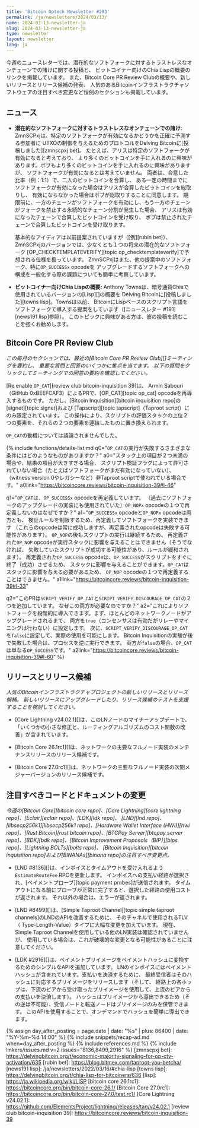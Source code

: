 ```yaml
---
title: 'Bitcoin Optech Newsletter #293'
permalink: /ja/newsletters/2024/03/13/
name: 2024-03-13-newsletter-ja
slug: 2024-03-13-newsletter-ja
type: newsletter
layout: newsletter
lang: ja
---
```

今週のニュースレターでは、潜在的なソフトフォークに対するトラストレスなオンチェーンでの賭けに関する投稿と、
ビットコイナー向けのChia Lispの概要のリンクを掲載しています。
また、Bitcoin Core PR Review Clubの概要や、新しいリリースとリリース候補の発表、
人気のあるBitcoinインフラストラクチャソフトウェアの注目すべき変更など恒例のセクションも掲載しています。

## ニュース

* **<!--trustless-onchain-betting-on-potential-soft-forks-->潜在的なソフトフォークに対するトラストレスなオンチェーンでの賭け:**
  ZmnSCPxjは、特定のソフトフォークが有効になるかどうかを正確に予測する参加者に
  UTXOの制御を与えるためのプロトコルをDelving Bitcoinに[投稿しました][zmnscpxj bet]。
  たとえば、アリスは特定のソフトフォークが有効になると考えており、
  より多くのビットコインを手に入れるのに興味があります。ボブもより多くのビットコインを手に入れるのに興味がありますが、
  ソフトフォークが有効になるとは考えていません。
  両者は、合意した比率（例：1:1）で、二人のビットコインを合算し、
  ある一定の時間までにソフトフォークが有効になった場合はアリスが合算したビットコインを総取りし、
  有効にならなかった場合はボブが総取りすることに同意します。
  期限前に、一方のチェーンがソフトフォークを有効にし、もう一方のチェーンがフォークを禁止する永続的なチェーン分割が発生した場合、
  アリスは有効になったチェーンで合算したビットコインを受け取り、
  ボブは禁止されたチェーンで合算したビットコインを受け取ります。

    基本的なアイディアは以前提案されていますが（[例][rubin bet]）、
    ZmnSCPxjのバージョンでは、少なくとも１つの将来の潜在的なソフトフォーク
    [OP_CHECKTEMPLATEVERIFY][topic op_checktemplateverify]で予想される仕様を扱っています。
    ZmnSCPxjはまた、他の提案中のソフトフォーク、特に`OP_SUCCESSx` opcodeを
    アップグレードするソフトフォークへの構成を一般化する際の課題についても簡単に考察しています。

- **ビットコイナー向けChia Lispの概要:**
  Anthony Townsは、暗号通貨Chiaで使用されているバージョンの[Lisp][]の概要を
  Delving Bitcoinに[投稿しました][towns lisp]。Townsは以前、
  BitcoinにLispベースのスクリプト言語をソフトフォークで導入する提案をしています（[ニュースレター #191][news191 lisp]参照）。
  このトピックに興味がある方は、彼の投稿を読むことを強くお勧めします。

## Bitcoin Core PR Review Club

*この毎月のセクションでは、最近の[Bitcoin Core PR Review Club][]ミーティングを要約し、
重要な質問と回答のいくつかに焦点を当てます。
以下の質問をクリックしてミーティングでの回答の要約を確認してください。*

[Re enable `OP_CAT`][review club bitcoin-inquisition 39]は、
Armin Sabouri（GitHub 0xBEEFCAF3）によるPRで、[OP_CAT][topic op_cat] opcodeを再導入するものです。
ただし、[Bitcoin Inquisition][bitcoin inquisition repo]の[signet][topic signet]および
[Tapscript][topic tapscript]（Taproot script）にのみ限定されています。
この操作により、スクリプトの評価スタックの上位２つの要素を、それらの２つの要素を連結したものに置き換えられます。

`OP_CAT`の動機については議論されませんでした。

{% include functions/details-list.md
  q0="`OP_CAT`の実行が失敗するさまざまな条件にはどのようなものがありますか？"
  a0="スタック上の項目が２つ未満の場合や、結果の項目が大きすぎる場合、
      スクリプト検証フラグによって許可されていない場合（たとえばソフトフォークがまだ有効になっていない）、
      （witness version 0やレガシーなど）非Taproot scriptで使われている場合です。"
  a0link="https://bitcoincore.reviews/bitcoin-inquisition-39#l-46"

  q1="`OP_CAT`は、`OP_SUCCESSx` opcodeを再定義しています。
      （過去にソフトフォークのアップグレードの実装にも使用されていた）`OP_NOPx` opcodeの１つで再定義しないのはなぜですか？"
  a1="`OP_SUCCESSx` opcodeと`OP_NOPx` opcodeは両方とも、
      検証ルールを制限するため、再定義してソフトフォークを実装できます
      （これらのopcodeは常に成功しますが、再定義されたopcodeは失敗する可能性があります）。
      `OP_NOP`の後もスクリプトの実行は継続するため、
      再定義された`OP_NOP` opcodeが実行スタックに影響を与えることはできません（そうでなければ、
      失敗していたスクリプトが成功する可能性があり、ルールが緩和されます）。
      再定義された`OP_SUCCESS` opcodeは、`OP_SUCCESS`がスクリプトをすぐに終了（成功）させるため、
      スタックに影響を与えることができます。`OP_CAT`はスタックに影響を与える必要があるため、
      `OP_NOP` opcodeの１つで再定義することはできません。"
  a1link="https://bitcoincore.reviews/bitcoin-inquisition-39#l-33"

  q2="このPRは`SCRIPT_VERIFY_OP_CAT`と`SCRIPT_VERIFY_DISCOURAGE_OP_CAT`の２つを追加しています。
      なぜこの両方が必要なのですか？"
  a2="これによりソフトフォークを段階的に導入できます。まず、ほとんどのネットワークノードがアップグレードされるまで、
      両方を`true`（コンセンサスは有効だがリレーやマイニングは行わない）に設定します。
      次に、`SCRIPT_VERIFY_DISCOURAGE_OP_CAT`を`false`に設定して、実際の使用を可能にします。
      Bitcoin Inquisitionの実験が後で失敗した場合は、プロセスを逆に実行できます。
      両方が`false`の場合、`OP_CAT`は単なる`OP_SUCCESS`です。"
  a2link="https://bitcoincore.reviews/bitcoin-inquisition-39#l-60"
%}

## リリースとリリース候補

*人気のBitcoinインフラストラクチャプロジェクトの新しいリリースとリリース候補。
新しいリリースにアップグレードしたり、リリース候補のテストを支援することを検討してください。*

- [Core Lightning v24.02.1][]は、このLNノードのマイナーアップデートで、
  「いくつかの小さな修正と、ルーティングアルゴリズムのコスト関数の改善」が含まれています。

- [Bitcoin Core 26.1rc1][]は、ネットワークの主要なフルノード実装のメンテナンスリリースのリリース候補です。

- [Bitcoin Core 27.0rc1][]は、ネットワークの主要なフルノード実装の次期メジャーバージョンのリリース候補です。

## 注目すべきコードとドキュメントの変更

*今週の[Bitcoin Core][bitcoin core repo]、[Core
Lightning][core lightning repo]、[Eclair][eclair repo]、[LDK][ldk repo]、
[LND][lnd repo]、[libsecp256k1][libsecp256k1 repo]、[Hardware Wallet
Interface (HWI)][hwi repo]、[Rust Bitcoin][rust bitcoin repo]、[BTCPay
Server][btcpay server repo]、[BDK][bdk repo]、[Bitcoin Improvement
Proposals（BIP）][bips repo]、[Lightning BOLTs][bolts repo]、
[Bitcoin Inquisition][bitcoin inquisition repo]および[BINANAs][binana repo]の注目すべき変更点。*

- [LND #8136][]は、インボイスとタイムアウトを受け入れるよう`EstimateRouteFee` RPCを更新します。
  インボイスへの支払い経路が選択され、[ペイメントプローブ][topic payment probes]が送信されます。
  タイムアウトになる前にプローブが正常に完了すると、選択した経路の使用コストが返されます。
  それ以外の場合は、エラーが返されます。

- [LND #8499][]は、[Simple Taproot Channel][topic simple taproot channels]のLNDのAPIを改善するために、
  そのチャネルで使用されるTLV（ Type-Length-Value）タイプに大幅な変更を加えています。
  現在、Simple Taproot Channelを使用している他のLN実装は確認されていませんが、
  使用している場合は、これが破壊的な変更となる可能性があることに注意してください。

- [LDK #2916][]は、ペイメントプリイメージをペイメントハッシュに変換するためのシンプルなAPIを追加しています。
  LNのインボイスにはペイメントハッシュが含まれています。支払いを決済するために、
  最終受信者はそのハッシュに対応するプリイメージをリリースします（そして、
  経路上の各ホップは、下流のピアから受け取ったプリイメージを使用して、上流のピアからの支払いを決済します）。
  ハッシュはプリイメージから導出できるため（その逆は不可能）、受信ノードと転送ノードはプリイメージのみを保管できます。
  このAPIを使用することで、オンデマンドでハッシュを簡単に導出できます。

{% assign day_after_posting = page.date | date: "%s" | plus: 86400 | date: "%Y-%m-%d 14:00" %}
{% include snippets/recap-ad.md when=day_after_posting %}
{% include references.md %}
{% include linkers/issues.md v=2 issues="8136,8499,2916" %}
[zmnscpxj bet]: https://delvingbitcoin.org/t/economic-majority-signaling-for-op-ctv-activation/635
[rubin bet]: https://blog.bitmex.com/taproot-you-betcha/
[news191 lisp]: /ja/newsletters/2022/03/16/#chia-lisp
[towns lisp]: https://delvingbitcoin.org/t/chia-lisp-for-bitcoiners/636
[lisp]: https://ja.wikipedia.org/wiki/LISP
[bitcoin core 26.1rc1]: https://bitcoincore.org/bin/bitcoin-core-26.1/
[Bitcoin Core 27.0rc1]: https://bitcoincore.org/bin/bitcoin-core-27.0/test.rc1/
[Core Lightning v24.02.1]: https://github.com/ElementsProject/lightning/releases/tag/v24.02.1
[review club bitcoin-inquisition 39]: https://bitcoincore.reviews/bitcoin-inquisition-39
